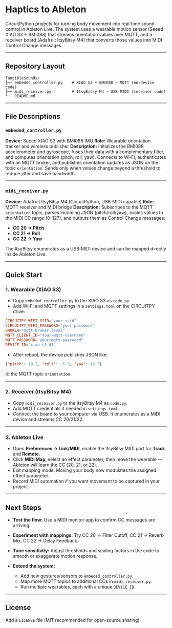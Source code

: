 # Haptics to Ableton

CircuitPython projects for turning body movement into real‑time sound control in Ableton Live. The system uses a wearable motion sensor (Seeed XIAO S3 + BMI088) that streams orientation values over MQTT, and a receiver board (Adafruit ItsyBitsy M4) that converts those values into MIDI Control Change messages.

---

## Repository Layout

```
TangibleSounds/
├── embeded_controller.py    # XIAO S3 + BMI088 → MQTT (on‑device code)
├── midi_receiver.py         # ItsyBitsy M4 → USB‑MIDI (receiver code)
└── README.md
```

---

## File Descriptions

### `embeded_controller.py`

**Device:** Seeed XIAO S3 with BMI088 IMU
**Role:** Wearable orientation tracker and wireless publisher
**Description:** Initializes the BMI088 accelerometer and gyroscope, fuses their data with a complementary filter, and computes orientation (pitch, roll, yaw). Connects to Wi‑Fi, authenticates with an MQTT broker, and publishes orientation updates as JSON on the topic `orientation`. Sends only when values change beyond a threshold to reduce jitter and save bandwidth.

---

### `midi_receiver.py`

**Device:** Adafruit ItsyBitsy M4 (CircuitPython, USB‑MIDI capable)
**Role:** MQTT receiver and MIDI bridge
**Description:** Subscribes to the MQTT `orientation` topic, parses incoming JSON (pitch/roll/yaw), scales values to the MIDI CC range (0–127), and outputs them as Control Change messages:

* **CC 20 → Pitch**
* **CC 21 → Roll**
* **CC 22 → Yaw**

The ItsyBitsy enumerates as a USB‑MIDI device and can be mapped directly inside Ableton Live.

---

## Quick Start

### 1. Wearable (XIAO S3)

* Copy `embeded_controller.py` to the XIAO S3 as `code.py`.
* Add Wi‑Fi and MQTT settings in a `settings.toml` on the CIRCUITPY drive:

```toml
CIRCUITPY_WIFI_SSID="your-ssid"
CIRCUITPY_WIFI_PASSWORD="your-password"
BROKER="mqtt-broker.local"
MQTT_CLIENT_ID="your-mqtt-username"
MQTT_PASSWORD="your-mqtt-password"
DEVICE_ID="xiao-s3-01"
```

* After reboot, the device publishes JSON like:

```json
{"pitch": 10.2, "roll": -5.3, "yaw": 42.7}
```

to the MQTT topic `orientation`.

---

### 2. Receiver (ItsyBitsy M4)

* Copy `midi_receiver.py` to the ItsyBitsy M4 as `code.py`.
* Add MQTT credentials if needed in `settings.toml`.
* Connect the board to your computer via USB. It enumerates as a MIDI device and streams CC 20/21/22.

---

### 3. Ableton Live

* Open **Preferences → Link/MIDI**, enable the ItsyBitsy MIDI port for **Track** and **Remote**.
* Click **MIDI Map**, select an effect parameter, then move the wearable — Ableton will learn the CC (20, 21, or 22).
* Exit mapping mode. Moving your body now modulates the assigned effect parameter.
* Record MIDI automation if you want movement to be captured in your project.

---

## Next Steps

* **Test the flow:** Use a MIDI monitor app to confirm CC messages are arriving.
* **Experiment with mappings:** Try CC 20 → Filter Cutoff, CC 21 → Reverb Mix, CC 22 → Delay Feedback.
* **Tune sensitivity:** Adjust thresholds and scaling factors in the code to smooth or exaggerate motion response.
* **Extend the system:**

  * Add new gestures/sensors to `embeded_controller.py`.
  * Map more MQTT topics to additional CCs in `midi_receiver.py`.
  * Run multiple wearables, each with a unique `DEVICE_ID`.

---

## License

Add a `LICENSE` file (MIT recommended for open‑source sharing).
